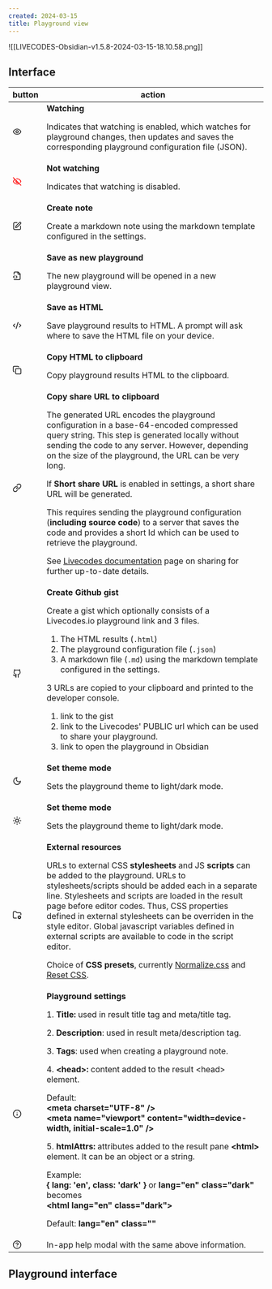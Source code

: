 ```yaml
---
created: 2024-03-15
title: Playground view
---
```


![[LIVECODES-Obsidian-v1.5.8-2024-03-15-18.10.58.png]]

## Interface

| button                                                                                                                                                                                                                                                                                                                                                                                                                                                                                                                                                                                                       | action                                                                                                                                                                                                                                                                                                                                                                                                                                                                                                                                                                                                                                                                                                                                                                                                                                                                                                                                                                                                      |
| ------------------------------------------------------------------------------------------------------------------------------------------------------------------------------------------------------------------------------------------------------------------------------------------------------------------------------------------------------------------------------------------------------------------------------------------------------------------------------------------------------------------------------------------------------------------------------------------------------------ | ----------------------------------------------------------------------------------------------------------------------------------------------------------------------------------------------------------------------------------------------------------------------------------------------------------------------------------------------------------------------------------------------------------------------------------------------------------------------------------------------------------------------------------------------------------------------------------------------------------------------------------------------------------------------------------------------------------------------------------------------------------------------------------------------------------------------------------------------------------------------------------------------------------------------------------------------------------------------------------------------------------- |
| <svg xmlns="http://www.w3.org/2000/svg" width="18" height="18" viewBox="0 0 24 24" fill="none" stroke="currentColor" stroke-width="2" stroke-linecap="round" stroke-linejoin="round" class="lucide lucide-eye"><path d="M2 12s3-7 10-7 10 7 10 7-3 7-10 7-10-7-10-7Z"/><circle cx="12" cy="12" r="3"/></svg>                                                                                                                                                                                                                                                                                                 | **Watching**<p>Indicates that watching is enabled, which watches for playground changes, then updates and saves the corresponding playground configuration file (JSON).</p>                                                                                                                                                                                                                                                                                                                                                                                                                                                                                                                                                                                                                                                                                                                                                                                                                                 |
| <svg xmlns="http://www.w3.org/2000/svg" width="18" height="18" viewBox="0 0 24 24" fill="none" stroke="red" stroke-width="2" stroke-linecap="round" stroke-linejoin="round" class="lucide lucide-eye-off"><path d="M9.88 9.88a3 3 0 1 0 4.24 4.24"/><path d="M10.73 5.08A10.43 10.43 0 0 1 12 5c7 0 10 7 10 7a13.16 13.16 0 0 1-1.67 2.68"/><path d="M6.61 6.61A13.526 13.526 0 0 0 2 12s3 7 10 7a9.74 9.74 0 0 0 5.39-1.61"/><line x1="2" x2="22" y1="2" y2="22"/></svg>                                                                                                                                    | **Not watching**<p>Indicates that watching is disabled.</p>                                                                                                                                                                                                                                                                                                                                                                                                                                                                                                                                                                                                                                                                                                                                                                                                                                                                                                                                                 |
| <svg xmlns="http://www.w3.org/2000/svg" width="18" height="18" viewBox="0 0 24 24" fill="none" stroke="currentColor" stroke-width="2" stroke-linecap="round" stroke-linejoin="round" class="lucide lucide-square-pen"><path d="M12 3H5a2 2 0 0 0-2 2v14a2 2 0 0 0 2 2h14a2 2 0 0 0 2-2v-7"/><path d="M18.375 2.625a2.121 2.121 0 1 1 3 3L12 15l-4 1 1-4Z"/></svg>                                                                                                                                                                                                                                            | **Create note**<p>Create a markdown note using the markdown template configured in the settings.</p>                                                                                                                                                                                                                                                                                                                                                                                                                                                                                                                                                                                                                                                                                                                                                                                                                                                                                                        |
| <svg xmlns="http://www.w3.org/2000/svg" width="18" height="18" viewBox="0 0 24 24" fill="none" stroke="currentColor" stroke-width="2" stroke-linecap="round" stroke-linejoin="round" class="lucide lucide-file-code-2"><path d="M4 22h14a2 2 0 0 0 2-2V7l-5-5H6a2 2 0 0 0-2 2v4"/><path d="M14 2v4a2 2 0 0 0 2 2h4"/><path d="m5 12-3 3 3 3"/><path d="m9 18 3-3-3-3"/></svg>                                                                                                                                                                                                                                | **Save as new playground**<p>The new playground will be opened in a new playground view.</p>                                                                                                                                                                                                                                                                                                                                                                                                                                                                                                                                                                                                                                                                                                                                                                                                                                                                                                                |
| <svg xmlns="http://www.w3.org/2000/svg" width="18" height="18" viewBox="0 0 24 24" fill="none" stroke="currentColor" stroke-width="2" stroke-linecap="round" stroke-linejoin="round" class="lucide lucide-code-xml"><path d="m18 16 4-4-4-4"/><path d="m6 8-4 4 4 4"/><path d="m14.5 4-5 16"/></svg>                                                                                                                                                                                                                                                                                                         | **Save as HTML**<p>Save playground results to HTML. A prompt will ask where to save the HTML file on your device.</p>                                                                                                                                                                                                                                                                                                                                                                                                                                                                                                                                                                                                                                                                                                                                                                                                                                                                                       |
| <svg xmlns="http://www.w3.org/2000/svg" width="18" height="18" viewBox="0 0 24 24" fill="none" stroke="currentColor" stroke-width="2" stroke-linecap="round" stroke-linejoin="round" class="lucide lucide-copy"><rect width="14" height="14" x="8" y="8" rx="2" ry="2"/><path d="M4 16c-1.1 0-2-.9-2-2V4c0-1.1.9-2 2-2h10c1.1 0 2 .9 2 2"/></svg>                                                                                                                                                                                                                                                            | **Copy HTML to clipboard**<p>Copy playground results HTML to the clipboard.</p>                                                                                                                                                                                                                                                                                                                                                                                                                                                                                                                                                                                                                                                                                                                                                                                                                                                                                                                             |
| <svg xmlns="http://www.w3.org/2000/svg" width="18" height="18" viewBox="0 0 24 24" fill="none" stroke="currentColor" stroke-width="2" stroke-linecap="round" stroke-linejoin="round" class="lucide lucide-link"><path d="M10 13a5 5 0 0 0 7.54.54l3-3a5 5 0 0 0-7.07-7.07l-1.72 1.71"/><path d="M14 11a5 5 0 0 0-7.54-.54l-3 3a5 5 0 0 0 7.07 7.07l1.71-1.71"/></svg>                                                                                                                                                                                                                                        | **Copy share URL to clipboard**<p>The generated URL encodes the playground configuration in a base-64-encoded compressed query string. This step is generated locally without sending the code to any server. However, depending on the size of the playground, the URL can be very long.</p><p>If <strong>Short share URL</strong> is enabled in settings, a short share URL will be generated.</p><p>This requires sending the playground configuration (<strong>including source code</strong>) to a server that saves the code and provides a short Id which can be used to retrieve the playground.</p><p>See <a href="https://livecodes.io/docs/features/share" data-tooltip-position="top" aria-label="https://livecodes.io/docs/features/share" target="_blank" rel="noopener" class="external-link">Livecodes documentation</a> page on sharing for further up-to-date details.</p>                                                                                                                |
| <svg xmlns="http://www.w3.org/2000/svg" width="18" height="18" viewBox="0 0 24 24" fill="none" stroke="currentColor" stroke-width="2" stroke-linecap="round" stroke-linejoin="round" class="lucide lucide-github"><path d="M15 22v-4a4.8 4.8 0 0 0-1-3.5c3 0 6-2 6-5.5.08-1.25-.27-2.48-1-3.5.28-1.15.28-2.35 0-3.5 0 0-1 0-3 1.5-2.64-.5-5.36-.5-8 0C6 2 5 2 5 2c-.3 1.15-.3 2.35 0 3.5A5.403 5.403 0 0 0 4 9c0 3.5 3 5.5 6 5.5-.39.49-.68 1.05-.85 1.65-.17.6-.22 1.23-.15 1.85v4"/><path d="M9 18c-4.51 2-5-2-7-2"/></svg>                                                                                | **Create Github gist**<p>Create a gist which optionally consists of a Livecodes.io playground link and 3 files.</p><ol><li>The HTML results (<code>.html</code>)</li><li>The playground configuration file (<code>.json</code>)</li><li>A markdown file (<code>.md</code>) using the markdown template configured in the settings.</li></ol><p>3 URLs are copied to your clipboard and printed to the developer console.</p><ol><li>link to the gist</li><li>link to the Livecodes\' PUBLIC url which can be used to share your playground.</li><li>link to open the playground in Obsidian</li></ol>                                                                                                                                                                                                                                                                                                                                                                                                       |
| <svg xmlns="http://www.w3.org/2000/svg" width="18" height="18" viewBox="0 0 24 24" fill="none" stroke="currentColor" stroke-width="2" stroke-linecap="round" stroke-linejoin="round" class="lucide lucide-moon"><path d="M12 3a6 6 0 0 0 9 9 9 9 0 1 1-9-9Z"/></svg>                                                                                                                                                                                                                                                                                                                                         | **Set theme mode**<p>Sets the playground theme to light/dark mode.</p>                                                                                                                                                                                                                                                                                                                                                                                                                                                                                                                                                                                                                                                                                                                                                                                                                                                                                                                                      |
| <svg xmlns="http://www.w3.org/2000/svg" width="18" height="18" viewBox="0 0 24 24" fill="none" stroke="currentColor" stroke-width="2" stroke-linecap="round" stroke-linejoin="round" class="lucide lucide-sun"><circle cx="12" cy="12" r="4"/><path d="M12 2v2"/><path d="M12 20v2"/><path d="m4.93 4.93 1.41 1.41"/><path d="m17.66 17.66 1.41 1.41"/><path d="M2 12h2"/><path d="M20 12h2"/><path d="m6.34 17.66-1.41 1.41"/><path d="m19.07 4.93-1.41 1.41"/></svg>                                                                                                                                       | **Set theme mode**<p>Sets the playground theme to light/dark mode.</p>                                                                                                                                                                                                                                                                                                                                                                                                                                                                                                                                                                                                                                                                                                                                                                                                                                                                                                                                      |
| <svg xmlns="http://www.w3.org/2000/svg" width="18" height="18" viewBox="0 0 24 24" fill="none" stroke="currentColor" stroke-width="2" stroke-linecap="round" stroke-linejoin="round" class="lucide lucide-folder-cog"><circle cx="18" cy="18" r="3"/><path d="M10.3 20H4a2 2 0 0 1-2-2V5a2 2 0 0 1 2-2h3.9a2 2 0 0 1 1.69.9l.81 1.2a2 2 0 0 0 1.67.9H20a2 2 0 0 1 2 2v3.3"/><path d="m21.7 19.4-.9-.3"/><path d="m15.2 16.9-.9-.3"/><path d="m16.6 21.7.3-.9"/><path d="m19.1 15.2.3-.9"/><path d="m19.6 21.7-.4-1"/><path d="m16.8 15.3-.4-1"/><path d="m14.3 19.6 1-.4"/><path d="m20.7 16.8 1-.4"/></svg> | **External resources**<p>URLs to external CSS <strong>stylesheets</strong> and JS <strong>scripts</strong> can be added to the playground. URLs to stylesheets/scripts should be added each in a separate line. Stylesheets and scripts are loaded in the result page before editor codes. Thus, CSS properties defined in external stylesheets can be overriden in the style editor. Global javascript variables defined in external scripts are available to code in the script editor.</p><p>Choice of <strong>CSS presets</strong>, currently <a href="https://necolas.github.io/normalize.css/" data-tooltip-position="top" aria-label="https://necolas.github.io/normalize.css/" target="_blank" rel="noopener" class="external-link">Normalize.css</a> and <a href="https://meyerweb.com/eric/tools/css/reset/" data-tooltip-position="top" aria-label="https://meyerweb.com/eric/tools/css/reset/" target="_blank" rel="noopener" class="external-link">Reset CSS</a>.</p>                          |
| <svg xmlns="http://www.w3.org/2000/svg" width="18" height="18" viewBox="0 0 24 24" fill="none" stroke="currentColor" stroke-width="2" stroke-linecap="round" stroke-linejoin="round" class="lucide lucide-info"><circle cx="12" cy="12" r="10"/><path d="M12 16v-4"/><path d="M12 8h.01"/></svg>                                                                                                                                                                                                                                                                                                             | **Playground settings**<p>1. <strong>Title:</strong> used in result title tag and meta/title tag.</p><p>2. <strong>Description</strong>: used in result meta/description tag.</p><p>3. <strong>Tags</strong>: used when creating a playground note.</p><p>4. <strong>&lt;head&gt;:</strong> content added to the result &lt;head&gt; element. <p>Default:<br /><strong class="code">&lt;meta charset="UTF-8" /&gt;</strong><br /><strong class="code">&lt;meta name="viewport" content="width=device-width, initial-scale=1.0" /&gt;</strong><p>5. <strong>htmlAttrs:</strong> attributes added to the result pane <strong class="code">&lt;html&gt;</strong> element. It can be an object or a string.</p><p>Example:<br /><strong class="code">{ lang: \'en\', class: \'dark\' }</strong> or <strong class="code">lang="en" class="dark"</strong><br />becomes<br /><strong class="code">&lt;html lang="en" class="dark"&gt;</strong></p><p>Default: <strong class="code">lang="en" class=""</strong></p> |
| <svg xmlns="http://www.w3.org/2000/svg" width="18" height="18" viewBox="0 0 24 24" fill="none" stroke="currentColor" stroke-width="2" stroke-linecap="round" stroke-linejoin="round" class="lucide lucide-circle-help"><circle cx="12" cy="12" r="10"/><path d="M9.09 9a3 3 0 0 1 5.83 1c0 2-3 3-3 3"/><path d="M12 17h.01"/></svg>                                                                                                                                                                                                                                                                          | In-app help modal with the same above information.                                                                                                                                                                                                                                                                                                                                                                                                                                                                                                                                                                                                                                                                                                                                                                                                                                                                                                                                                                                                            |




## Playground interface

